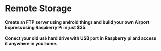 # Remote Storage

#### Create an FTP server using android things and build your own Airport Express using Raspberry Pi in just $35.
#### Conect your old usb hard drive with USB port in Raspberry pi and access it anywhere in you home.
